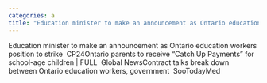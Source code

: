 ```yaml
---
categories: a
title: "Education minister to make an announcement as Ontario education workers position to strike  CP24"
---
```

Education minister to make an announcement as Ontario education workers position to strike&nbsp;&nbsp;CP24Ontario parents to receive “Catch Up Payments” for school-age children | FULL&nbsp;&nbsp;Global NewsContract talks break down between Ontario education workers, government&nbsp;&nbsp;SooTodayMed